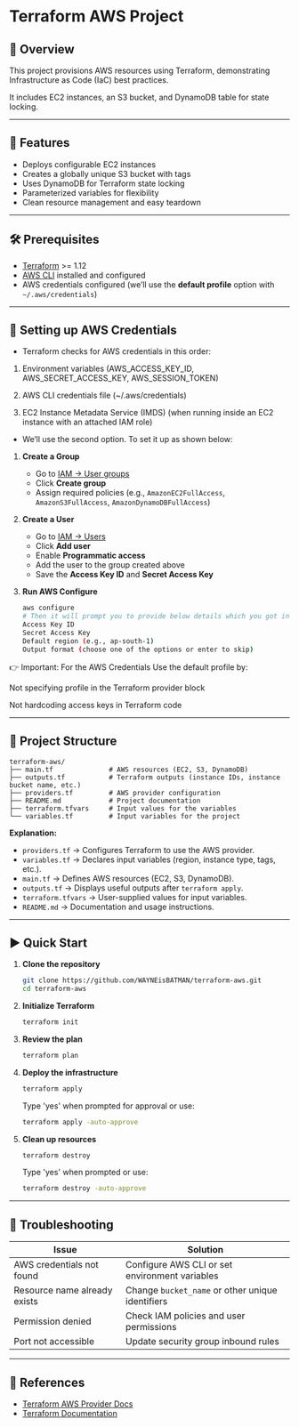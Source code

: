 # Terraform AWS Project

## 📌 Overview

This project provisions AWS resources using Terraform, demonstrating Infrastructure as Code (IaC) best practices.

It includes EC2 instances, an S3 bucket, and DynamoDB table for state locking.

---

## 🚀 Features

- Deploys configurable EC2 instances
- Creates a globally unique S3 bucket with tags
- Uses DynamoDB for Terraform state locking
- Parameterized variables for flexibility
- Clean resource management and easy teardown

---

## 🛠️ Prerequisites

- [Terraform](https://developer.hashicorp.com/terraform/downloads) >= 1.12  
- [AWS CLI](https://docs.aws.amazon.com/cli/latest/userguide/getting-started-install.html) installed and configured 
- AWS credentials configured (we’ll use the **default profile** option with `~/.aws/credentials`)  

---
## 🔑 Setting up AWS Credentials

- Terraform checks for AWS credentials in this order:

1) Environment variables (AWS_ACCESS_KEY_ID, AWS_SECRET_ACCESS_KEY, AWS_SESSION_TOKEN)

2) AWS CLI credentials file (~/.aws/credentials)

3) EC2 Instance Metadata Service (IMDS) (when running inside an EC2 instance with an attached IAM role)

- We’ll use the second option. To set it up as shown below:


1. **Create a Group**  
   - Go to [IAM → User groups](https://console.aws.amazon.com/iamv2/home#/groups)  
   - Click **Create group**  
   - Assign required policies (e.g., `AmazonEC2FullAccess`, `AmazonS3FullAccess`, `AmazonDynamoDBFullAccess`)  

2. **Create a User**  
   - Go to [IAM → Users](https://console.aws.amazon.com/iamv2/home#/users)  
   - Click **Add user**  
   - Enable **Programmatic access**  
   - Add the user to the group created above  
   - Save the **Access Key ID** and **Secret Access Key**  

3. **Run AWS Configure**  
   ```bash
   aws configure
   # Then it will prompt you to provide below details which you got in step 2:
   Access Key ID
   Secret Access Key
   Default region (e.g., ap-south-1)
   Output format (choose one of the options or enter to skip)   

   ```

👉 Important: For the AWS Credentials Use the default profile by:

Not specifying profile in the Terraform provider block

Not hardcoding access keys in Terraform code

---

## 📂 Project Structure

```
terraform-aws/
├── main.tf              # AWS resources (EC2, S3, DynamoDB)
├── outputs.tf           # Terraform outputs (instance IDs, instance bucket name, etc.)
├── providers.tf         # AWS provider configuration
├── README.md            # Project documentation
├── terraform.tfvars     # Input values for the variables
└── variables.tf         # Input variables for the project
```

**Explanation:**

- `providers.tf` → Configures Terraform to use the AWS provider.
- `variables.tf` → Declares input variables (region, instance type, tags, etc.).
- `main.tf` → Defines AWS resources (EC2, S3, DynamoDB).
- `outputs.tf` → Displays useful outputs after `terraform apply`.
- `terraform.tfvars` → User-supplied values for input variables.
- `README.md` → Documentation and usage instructions.

---

## ▶️ Quick Start

1. **Clone the repository**
   ```bash
   git clone https://github.com/WAYNEisBATMAN/terraform-aws.git
   cd terraform-aws
   ```
2. **Initialize Terraform**
   ```bash
   terraform init
   ```
3. **Review the plan**
   ```bash
   terraform plan
   ```
4. **Deploy the infrastructure**
   ```bash
   terraform apply
   ```
   Type 'yes' when prompted for approval or use:
   ```bash
   terraform apply -auto-approve
   ```
5. **Clean up resources**
   ```bash
   terraform destroy
   ```
   Type 'yes' when prompted or use:
   ```bash
   terraform destroy -auto-approve
   ```

---

## 🐛 Troubleshooting

| Issue                        | Solution                                         |
| ---------------------------- | ------------------------------------------------ |
| AWS credentials not found    | Configure AWS CLI or set environment variables   |
| Resource name already exists | Change `bucket_name` or other unique identifiers |
| Permission denied            | Check IAM policies and user permissions          |
| Port not accessible          | Update security group inbound rules              |

---

## 📖 References

- [Terraform AWS Provider Docs](https://registry.terraform.io/providers/hashicorp/aws/latest/docs)
- [Terraform Documentation](https://developer.hashicorp.com/terraform/docs)

